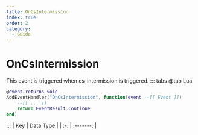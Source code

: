 ```yaml
---
title: OnCsIntermission
index: true
order: 2
category:
  - Guide
---
```


# OnCsIntermission
This event is triggered when cs_intermission is triggered.
::: tabs
@tab Lua
```lua
@event returns void
AddEventHandler("OnCsIntermission", function(event --[[ Event ]])
    --[[ ... ]]
    return EventResult.Continue
end)
```

:::
| Key | Data Type |
| :-: | :-------: |